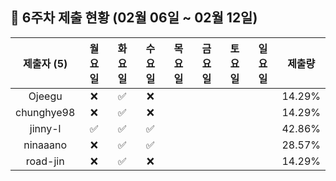 ## :pushpin: 6주차 제출 현황 (02월 06일 ~ 02월 12일)

| 제출자 (5) | 월요일 | 화요일 | 수요일 | 목요일 | 금요일 | 토요일 | 일요일 | 제출량 |
|:---:|:---:|:---:|:---:|:---:|:---:|:---:|:---:|:---:|
| Ojeegu |:x:|:white_check_mark:|:x:| | | | | 14.29% |
| chunghye98 |:x:|:white_check_mark:|:x:| | | | | 14.29% |
| jinny-l |:white_check_mark:|:white_check_mark:|:white_check_mark:| | | | | 42.86% |
| ninaaano |:x:|:white_check_mark:|:white_check_mark:| | | | | 28.57% |
| road-jin |:x:|:white_check_mark:|:x:| | | | | 14.29% |
